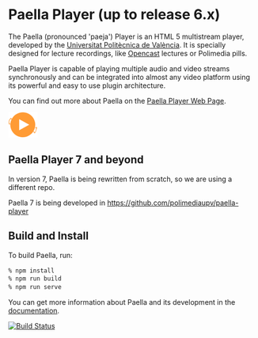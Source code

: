 Paella Player (up to release 6.x)
=============

The Paella (pronounced 'paeja') Player is an HTML 5 multistream player, developed by the [Universitat Politècnica de València](https://www.upv.es/).
It is specially designed for lecture recordings, like [Opencast](https://opencast.org) lectures or Polimedia pills.

Paella Player is capable of playing multiple audio and video streams synchronously and can be integrated into almost any video platform
using its powerful and easy to use plugin architecture.

You can find out more about Paella on the [Paella Player Web Page](https://paellaplayer.upv.es).

![Paella Player Logo](./config/profiles/resources/paella_logo_old.png)


Paella Player 7 and beyond
-----------------
In version 7, Paella is being rewritten from scratch, so we are using a different repo.

Paella 7 is being developed in https://github.com/polimediaupv/paella-player


Build and Install
-----------------

To build Paella, run:

```sh
% npm install
% npm run build
% npm run serve
```

You can get more information about Paella and its development in the [documentation](https://paellaplayer.upv.es/docs/).

[![Build Status](https://travis-ci.org/polimediaupv/paella.svg?branch=master)](https://travis-ci.org/polimediaupv/paella)
